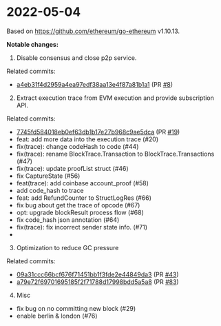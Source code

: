 # 2022-05-04

Based on https://github.com/ethereum/go-ethereum v1.10.13.

**Notable changes:**

1. Disable consensus and close p2p service.

Related commits:

+ [a4eb31f4d2959a4ea97edf38aa13e4f87a81b1a1](https://github.com/scroll-tech/go-ethereum/commit/a4eb31f4d2959a4ea97edf38aa13e4f87a81b1a1) (PR [#8](https://github.com/scroll-tech/go-ethereum/pull/8))

2. Extract execution trace from EVM execution and provide subscription API.

Related commits:

+ [7745fd584018eb0ef63db1b17e27b968c9ae5dca](https://github.com/scroll-tech/go-ethereum/commit/7745fd584018eb0ef63db1b17e27b968c9ae5dca) (PR [#19](https://github.com/scroll-tech/go-ethereum/pull/19))
+ feat: add more data into the execution trace (#20)
+ fix(trace): change codeHash to code (#44)
+ fix(trace): rename BlockTrace.Transaction to BlockTrace.Transactions (#47)
+ fix(trace): update proofList struct (#46)
+ fix CaptureState (#56) 
+ feat(trace): add coinbase account_proof (#58)
+ add code_hash to trace
+ feat: add RefundCounter to StructLogRes (#66)
+ fix bug about get the trace of opcode (#67)
+ opt: upgrade blockResult process flow (#68)
+ fix code_hash json annotation (#64)
+ fix(trace): fix incorrect sender state info. (#71)
+ 


3. Optimization to reduce GC pressure

Related commits:

+ [09a31ccc66bcf676f71451bb1f3fde2e44849da3](https://github.com/scroll-tech/go-ethereum/commit/09a31ccc66bcf676f71451bb1f3fde2e44849da3) (PR [#43](https://github.com/scroll-tech/go-ethereum/pull/43))
+ [a79e72f69701695185f2f71788d17998bdd5a5a8](https://github.com/scroll-tech/go-ethereum/commit/a79e72f69701695185f2f71788d17998bdd5a5a8) (PR [#83](https://github.com/scroll-tech/go-ethereum/pull/83))

4. Misc

+ fix bug on no committing new block (#29)
+ enable berlin & london (#76)
